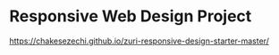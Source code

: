 # Responsive Web Design Project
https://chakesezechi.github.io/zuri-responsive-design-starter-master/